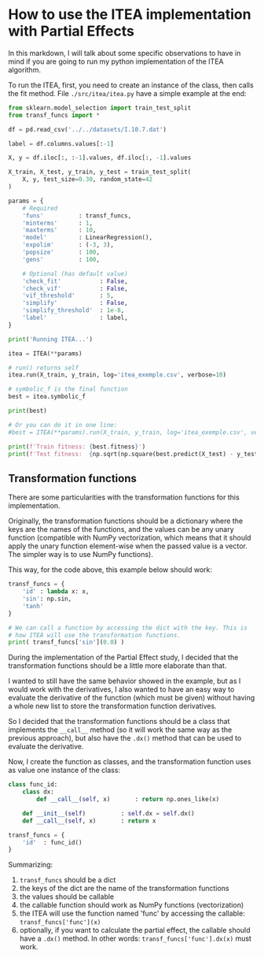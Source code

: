 How to use the ITEA implementation with Partial Effects
=====

In this markdown, I will talk about some specific observations to have in mind if you are going to run my python implementation of the ITEA algorithm.

To run the ITEA, first, you need to create an instance of the class, then calls the fit method. File ```./src/itea/itea.py``` have a simple example at the end:

```python
from sklearn.model_selection import train_test_split
from transf_funcs import *

df = pd.read_csv('../../datasets/I.10.7.dat')

label = df.columns.values[:-1]

X, y = df.iloc[:, :-1].values, df.iloc[:, -1].values

X_train, X_test, y_train, y_test = train_test_split(
    X, y, test_size=0.30, random_state=42
)

params = {
    # Required
    'funs'          : transf_funcs,
    'minterms'      : 1,
    'maxterms'      : 10,
    'model'         : LinearRegression(),
    'expolim'       : (-3, 3),
    'popsize'       : 100,
    'gens'          : 100,

    # Optional (has default value)
    'check_fit'           : False,
    'check_vif'           : False,
    'vif_threshold'       : 5,
    'simplify'            : False,
    'simplify_threshold'  : 1e-8,
    'label'               : label,
}

print('Running ITEA...')

itea = ITEA(**params)

# run() returns self
itea.run(X_train, y_train, log='itea_exemple.csv', verbose=10)

# symbolic_f is the final function
best = itea.symbolic_f

print(best)

# Or you can do it in one line:
#best = ITEA(**params).run(X_train, y_train, log='itea_exemple.csv', verbose=10).symbolic_f

print(f'Train fitness: {best.fitness}')
print(f'Test fitness:  {np.sqrt(np.square(best.predict(X_test) - y_test).mean())}')
```

Transformation functions
-----

There are some particularities with the transformation functions for this implementation.

Originally, the transformation functions should be a dictionary where the keys are the names of the functions, and the values can be any unary function (compatible with NumPy vectorization, which means that it should apply the unary function element-wise when the passed value is a vector. The simpler way is to use NumPy functions).

This way, for the code above, this example below should work:

```python
transf_funcs = {
    'id' : lambda x: x, 
    'sin': np.sin,
    'tanh'
}

# We can call a function by accessing the dict with the key. This is
# how ITEA will use the transformation functions.
print( transf_funcs['sin'](0.0) )
```

During the implementation of the Partial Effect study, I decided that the transformation functions should be a little more elaborate than that. 

I wanted to still have the same behavior showed in the example, but as I would work with the derivatives, I also wanted to have an easy way to evaluate the derivative of the function (which must be given) without having a whole new list to store the transformation function derivatives.

So I decided that the transformation functions should be a class that implements the ```__call__``` method (so it will work the same way as the previous approach), but also have the ```.dx()``` method that can be used to evaluate the derivative.

Now, I create the function as classes, and the transformation function uses as value one instance of the class:

```python
class func_id:
    class dx:
        def __call__(self, x)       : return np.ones_like(x)

    def __init__(self)          : self.dx = self.dx()
    def __call__(self, x)       : return x

transf_funcs = {
    'id'  : func_id()
}
```

Summarizing:
1. ```transf_funcs``` should be a dict
2. the keys of the dict are the name of the transformation functions
3. the values should be callable
4. the callable function should work as NumPy functions (vectorization)
5. the ITEA will use the function named 'func' by accessing the callable: ```transf_funcs['func'](x)```
6. optionally, if you want to calculate the partial effect, the callable should have a ```.dx()``` method. In other words: ```transf_funcs['func'].dx(x)``` must work.
